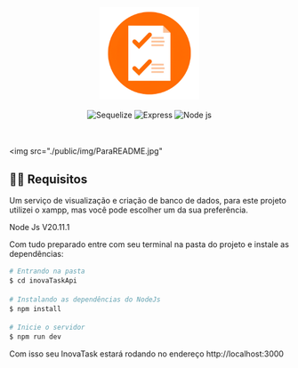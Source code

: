 <div align="center">
  <div align="center">
    <img width="180px" src="./public/img/inovatask.png" alt="atxsales" />
  </div>

  <br/>

  <div align="center">
    <img src="https://img.shields.io/badge/Sequelize-52B0E7?style=for-the-badge&logo=Sequelize&logoColor=white" alt="Sequelize" />
    <img src="https://img.shields.io/badge/Express.js-404D59?style=for-the-badge" alt="Express" />
    <img src="https://img.shields.io/badge/Node.js-43853D?style=for-the-badge&logo=node.js&logoColor=white" alt="Node js" />
  </div>

 <br/>
</div>

<br/>

<div>

<img src="./public/img/ParaREADME.jpg"

</div>

## 👨‍🏭 Requisitos

Um serviço de visualização e criação de banco de dados, para este projeto utilizei o xampp, mas você pode escolher um da sua preferência.

Node Js V20.11.1

Com tudo preparado entre com seu terminal na pasta do projeto e instale as dependências:

```bash
# Entrando na pasta
$ cd inovaTaskApi

# Instalando as dependências do NodeJs
$ npm install

# Inicie o servidor
$ npm run dev
```

Com isso seu InovaTask estará rodando no endereço http://localhost:3000

